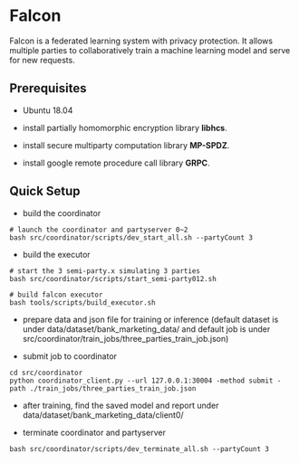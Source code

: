# Falcon
Falcon is a federated learning system with privacy protection. It allows
multiple parties to collaboratively train a machine learning model and 
serve for new requests.

## Prerequisites
* Ubuntu 18.04

* install partially homomorphic encryption library **libhcs**.

* install secure multiparty computation library **MP-SPDZ**.

* install google remote procedure call library **GRPC**.

## Quick Setup

* build the coordinator

```shell script
# launch the coordinator and partyserver 0~2
bash src/coordinator/scripts/dev_start_all.sh --partyCount 3
```

* build the executor

```shell script
# start the 3 semi-party.x simulating 3 parties
bash src/coordinator/scripts/start_semi-party012.sh

# build falcon executor
bash tools/scripts/build_executor.sh
```

* prepare data and json file for training or inference (default dataset
is under data/dataset/bank_marketing_data/ and default job is under
src/coordinator/train_jobs/three_parties_train_job.json)

* submit job to coordinator
```shell script
cd src/coordinator
python coordinator_client.py --url 127.0.0.1:30004 -method submit -path ./train_jobs/three_parties_train_job.json
```

* after training, find the saved model and report under 
data/dataset/bank_marketing_data/client0/

* terminate coordinator and partyserver
```shell script
bash src/coordinator/scripts/dev_terminate_all.sh --partyCount 3
```